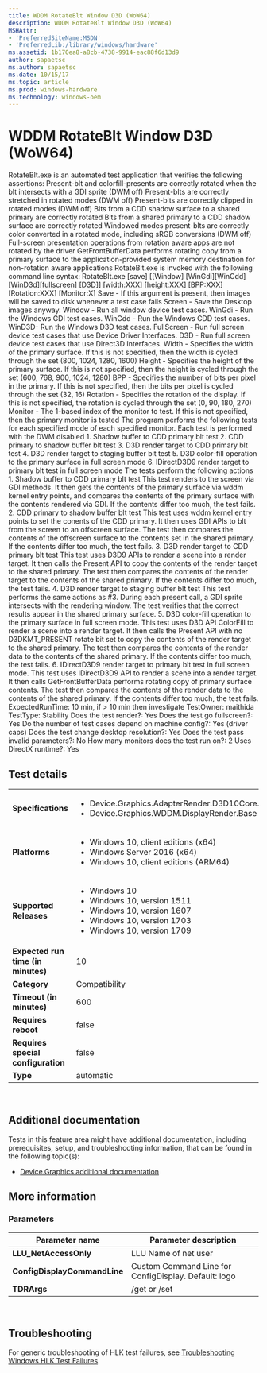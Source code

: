 ```yaml
---
title: WDDM RotateBlt Window D3D (WoW64)
description: WDDM RotateBlt Window D3D (WoW64)
MSHAttr:
- 'PreferredSiteName:MSDN'
- 'PreferredLib:/library/windows/hardware'
ms.assetid: 1b170ea8-a8cb-4738-9914-eac88f6d13d9
author: sapaetsc
ms.author: sapaetsc
ms.date: 10/15/17
ms.topic: article
ms.prod: windows-hardware
ms.technology: windows-oem
---
```


# <span id="p_hlk_test.1f3f5c09-2615-427b-b717-fd64c579a28b"></span>WDDM RotateBlt Window D3D (WoW64)


RotateBlt.exe is an automated test application that verifies the following assertions: Present-blt and colorfill-presents are correctly rotated when the blt intersects with a GDI sprite (DWM off) Present-blts are correctly stretched in rotated modes (DWM off) Present-blts are correctly clipped in rotated modes (DWM off) Blts from a CDD shadow surface to a shared primary are correctly rotated Blts from a shared primary to a CDD shadow surface are correctly rotated Windowed modes present-blts are correctly color converted in a rotated mode, including sRGB conversions (DWM off) Full-screen presentation operations from rotation aware apps are not rotated by the driver GetFrontBufferData performs rotating copy from a primary surface to the application-provided system memory destination for non-rotation aware applications RotateBlt.exe is invoked with the following command line syntax: RotateBlt.exe \[save\] \[\[Window\] \[WinGdi\]\[WinCdd\]\[WinD3d\]\[fullscreen\] \[D3D\]\] \[width:XXX\] \[height:XXX\] \[BPP:XXX\] \[Rotation:XXX\] \[Monitor:X\] Save - If this argument is present, then images will be saved to disk whenever a test case fails Screen - Save the Desktop images anyway. Window - Run all window device test cases. WinGdi - Run the Windows GDI test cases. WinCdd - Run the Windows CDD test cases. WinD3D- Run the Windows D3D test cases. FullScreen - Run full screen device test cases that use Device Driver Interfaces. D3D - Run full screen device test cases that use Direct3D Interfaces. Width - Specifies the width of the primary surface. If this is not specified, then the width is cycled through the set (800, 1024, 1280, 1600) Height - Specifies the height of the primary surface. If this is not specified, then the height is cycled through the set (600, 768, 900, 1024, 1280) BPP - Specifies the number of bits per pixel in the primary. If this is not specified, then the bits per pixel is cycled through the set (32, 16) Rotation - Specifies the rotation of the display. If this is not specified, the rotation is cycled through the set (0, 90, 180, 270) Monitor - The 1-based index of the monitor to test. If this is not specified, then the primary monitor is tested The program performs the following tests for each specified mode of each specified monitor. Each test is performed with the DWM disabled 1. Shadow buffer to CDD primary blt test 2. CDD primary to shadow buffer blt test 3. D3D render target to CDD primary blt test 4. D3D render target to staging buffer blt test 5. D3D color-fill operation to the primary surface in full screen mode 6. IDirectD3D9 render target to primary blt test in full screen mode The tests perform the following actions 1. Shadow buffer to CDD primary blt test This test renders to the screen via GDI methods. It then gets the contents of the primary surface via wddm kernel entry points, and compares the contents of the primary surface with the contents rendered via GDI. If the contents differ too much, the test fails. 2. CDD primary to shadow buffer blt test This test uses wddm kernel entry points to set the conents of the CDD primary. It then uses GDI APIs to blt from the screen to an offscreen surface. The test then compares the contents of the offscreen surface to the contents set in the shared primary. If the contents differ too much, the test fails. 3. D3D render target to CDD primary blt test This test uses D3D9 APIs to render a scene into a render target. It then calls the Present API to copy the contents of the render target to the shared primary. The test then compares the contents of the render target to the contents of the shared primary. If the contents differ too much, the test fails. 4. D3D render target to staging buffer blt test This test performs the same actions as \#3. During each present call, a GDI sprite intersects with the rendering window. The test verifies that the correct results appear in the shared primary surface. 5. D3D color-fill operation to the primary surface in full screen mode. This test uses D3D API ColorFill to render a scene into a render target. It then calls the Present API with no D3DKMT\_PRESENT rotate bit set to copy the contents of the render target to the shared primary. The test then compares the contents of the render data to the contents of the shared primary. If the contents differ too much, the test fails. 6. IDirectD3D9 render target to primary blt test in full screen mode. This test uses IDirectD3D9 API to render a scene into a render target. It then calls GetFrontBufferData performs rotating copy of primary surface contents. The test then compares the contents of the render data to the contents of the shared primary. If the contents differ too much, the test fails. ExpectedRunTime: 10 min, if &gt; 10 min then investigate TestOwner: maithida TestType: Stability Does the test render?: Yes Does the test go fullscreen?: Yes Do the number of test cases depend on machine config?: Yes (driver caps) Does the test change desktop resolution?: Yes Does the test pass invalid parameters?: No How many monitors does the test run on?: 2 Uses DirectX runtime?: Yes

## Test details
|||
|---|---|
| **Specifications**  | <ul><li>Device.Graphics.AdapterRender.D3D10Core.D3D10CorePrimary</li><li>Device.Graphics.WDDM.DisplayRender.Base</li></ul> |  
| **Platforms**   | <ul><li>Windows 10, client editions (x64)</li><li>Windows Server 2016 (x64)</li><li>Windows 10, client editions (ARM64)</li></ul> |
| **Supported Releases** | <ul><li>Windows 10</li><li>Windows 10, version 1511</li><li>Windows 10, version 1607</li><li>Windows 10, version 1703</li><li>Windows 10, version 1709</li></ul> |
|**Expected run time (in minutes)**| 10 |
|**Category**| Compatibility |
|**Timeout (in minutes)**| 600 |
|**Requires reboot**| false |
|**Requires special configuration**| false |
|**Type**| automatic |

 

## <span id="Additional_documentation"></span><span id="additional_documentation"></span><span id="ADDITIONAL_DOCUMENTATION"></span>Additional documentation


Tests in this feature area might have additional documentation, including prerequisites, setup, and troubleshooting information, that can be found in the following topic(s):

-   [Device.Graphics additional documentation](device-graphics-additional-documentation.md)

## <span id="More_information"></span><span id="more_information"></span><span id="MORE_INFORMATION"></span>More information


### <span id="Parameters"></span><span id="parameters"></span><span id="PARAMETERS"></span>Parameters

| Parameter name               | Parameter description                                |
|------------------------------|------------------------------------------------------|
| **LLU\_NetAccessOnly**       | LLU Name of net user                                 |
| **ConfigDisplayCommandLine** | Custom Command Line for ConfigDisplay. Default: logo |
| **TDRArgs**                  | /get or /set                                         |

 

## <span id="Troubleshooting"></span><span id="troubleshooting"></span><span id="TROUBLESHOOTING"></span>Troubleshooting


For generic troubleshooting of HLK test failures, see [Troubleshooting Windows HLK Test Failures](..\user\troubleshooting-windows-hlk-test-failures.md).

 

 






